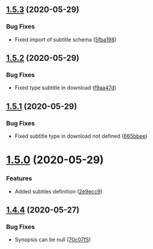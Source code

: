 ## [1.5.3](https://github.com/pct-org/mongo-models/compare/v1.5.2...v1.5.3) (2020-05-29)


### Bug Fixes

* Fixed import of subtitle schema ([5fba198](https://github.com/pct-org/mongo-models/commit/5fba198806a5e121b5a3c21cff98cef5c4b2ae51))



## [1.5.2](https://github.com/pct-org/mongo-models/compare/v1.5.1...v1.5.2) (2020-05-29)


### Bug Fixes

* Fixed type subtitle in download ([f9aa47d](https://github.com/pct-org/mongo-models/commit/f9aa47dd8a6fbd2c08a1a4c73ab572663c80e36a))



## [1.5.1](https://github.com/pct-org/mongo-models/compare/v1.5.0...v1.5.1) (2020-05-29)


### Bug Fixes

* Fixed subtitle type in download not defined ([665bbee](https://github.com/pct-org/mongo-models/commit/665bbeef0bf4c4f4818e69409bb3aaa6271f698f))



# [1.5.0](https://github.com/pct-org/mongo-models/compare/v1.4.4...v1.5.0) (2020-05-29)


### Features

* Added subtiles definition ([2e9ecc9](https://github.com/pct-org/mongo-models/commit/2e9ecc93e9e7b209642d0c95be420ae058fbecb0))



## [1.4.4](https://github.com/pct-org/mongo-models/compare/v1.4.3...v1.4.4) (2020-05-27)


### Bug Fixes

* Synopsis can be null ([70c07f5](https://github.com/pct-org/mongo-models/commit/70c07f5c9d17452fba788acc5b7703d2009e9e78))



